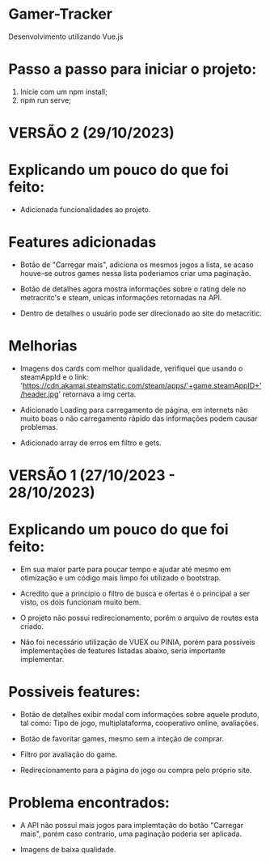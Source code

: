 # Gamer-Tracker
Desenvolvimento utilizando Vue.js

# Passo a passo para iniciar o projeto:

1) Inicie com um npm install;
2) npm run serve;

# VERSÃO 2 (29/10/2023)
# Explicando um pouco do que foi feito:

+ Adicionada funcionalidades ao projeto.

# Features adicionadas
+ Botão de "Carregar mais", adiciona os mesmos jogos a lista, se acaso houve-se outros games nessa lista poderiamos criar uma paginação.

+ Botão de detalhes agora mostra informações sobre o rating dele no metracritc's e steam, unicas informações retornadas na API.

+ Dentro de detalhes o usuário pode ser direcionado ao site do metacritic.

# Melhorias 

+ Imagens dos cards com melhor qualidade, verifiquei que usando o steamAppId e o link: 'https://cdn.akamai.steamstatic.com/steam/apps/'+game.steamAppID+'/header.jpg' retornava a img certa.

+ Adicionado Loading para carregamento de página, em internets não muito boas o não carregamento rápido das informações podem causar problemas.

+ Adicionado array de erros em filtro e gets.

# VERSÃO 1 (27/10/2023 - 28/10/2023)
# Explicando um pouco do que foi feito:

+ Em sua maior parte para poucar tempo e ajudar até mesmo em otimização e um código mais limpo foi utilizado o bootstrap.

+ Acredito que a principio o filtro de busca e ofertas é o principal a ser visto, os dois funcionam muito bem.

+ O projeto não possui redirecionamento, porém o arquivo de routes esta criado.

+ Não foi necessário utilização de VUEX ou PINIA, porém para possíveis implementações de features listadas abaixo, seria importante implementar.

# Possiveis features:

+ Botão de detalhes exibir modal com informações sobre aquele produto, tal como: Tipo de jogo, multiplataforma, cooperativo online, avaliações.

+ Botão de favoritar games, mesmo sem a inteção de comprar.

+ Filtro por avaliação do game.

+ Redirecionamento para a página do jogo ou compra pelo próprio site.

# Problema encontrados:

+ A API não possui mais jogos para implemtação do botão "Carregar mais", porém caso contrario, uma paginação poderia ser aplicada.

+ Imagens de baixa qualidade.

